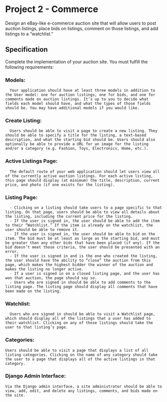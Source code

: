 # Project 2 - Commerce

Design an eBay-like e-commerce auction site that will allow users to post auction listings, place bids on listings, comment on those listings, and add listings to a “watchlist.”

## Specification
Complete the implementation of your auction site. You must fulfill the following requirements:

### Models:
      Your application should have at least three models in addition to the User model: one for auction listings, one for bids, and one for comments made on auction listings. It’s up to you to decide what fields each model should have, and what the types of those fields should be. You may have additional models if you would like.
### Create Listing:
      Users should be able to visit a page to create a new listing. They should be able to specify a title for the listing, a text-based description, and what the starting bid should be. Users should also optionally be able to provide a URL for an image for the listing and/or a category (e.g. Fashion, Toys, Electronics, Home, etc.).
### Active Listings Page:
      The default route of your web application should let users view all of the currently active auction listings. For each active listing, this page should display (at minimum) the title, description, current price, and photo (if one exists for the listing).
### Listing Page: 
      - Clicking on a listing should take users to a page specific to that listing. On that page, users should be able to view all details about the listing, including the current price for the listing.
      - If the user is signed in, the user should be able to add the item to their “Watchlist.” If the item is already on the watchlist, the user should be able to remove it.
      - If the user is signed in, the user should be able to bid on the item. The bid must be at least as large as the starting bid, and must be greater than any other bids that have been placed (if any). If the bid doesn’t meet those criteria, the user should be presented with an error.
      - If the user is signed in and is the one who created the listing, the user should have the ability to “close” the auction from this page, which makes the highest bidder the winner of the auction and makes the listing no longer active.
      - If a user is signed in on a closed listing page, and the user has won that auction, the page should say so.
      - Users who are signed in should be able to add comments to the listing page. The listing page should display all comments that have been made on the listing.
### Watchlist: 
      Users who are signed in should be able to visit a Watchlist page, which should display all of the listings that a user has added to their watchlist. Clicking on any of those listings should take the user to that listing’s page.
### Categories: 
    Users should be able to visit a page that displays a list of all listing categories. Clicking on the name of any category should take the user to a page that displays all of the active listings in that category.
### Django Admin Interface: 
    Via the Django admin interface, a site administrator should be able to view, add, edit, and delete any listings, comments, and bids made on the site.
